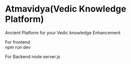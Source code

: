  # Atmavidya(Vedic Knowledge Platform)
Ancient  Platform  for your Vedic knowledge Enhancement 

For frontend   
npm run dev 


For Backend 
node server.js
